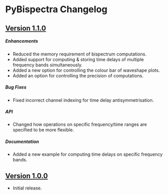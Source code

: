 # PyBispectra Changelog

## [Version 1.1.0](https://pybispectra.readthedocs.io/en/1.1.0/)

##### Enhancements
- Reduced the memory requirement of bispectrum computations.
- Added support for computing & storing time delays of multiple frequency bands simultaneously.
- Added a new option for controlling the colour bar of waveshape plots.
- Added an option for controlling the precision of computations.

##### Bug Fixes
- Fixed incorrect channel indexing for time delay antisymmetrisation.

##### API
- Changed how operations on specific frequency/time ranges are specified to be more flexible.

##### Documentation
- Added a new example for computing time delays on specific frequency bands.


## [Version 1.0.0](https://pybispectra.readthedocs.io/en/1.0.0/)

- Initial release.